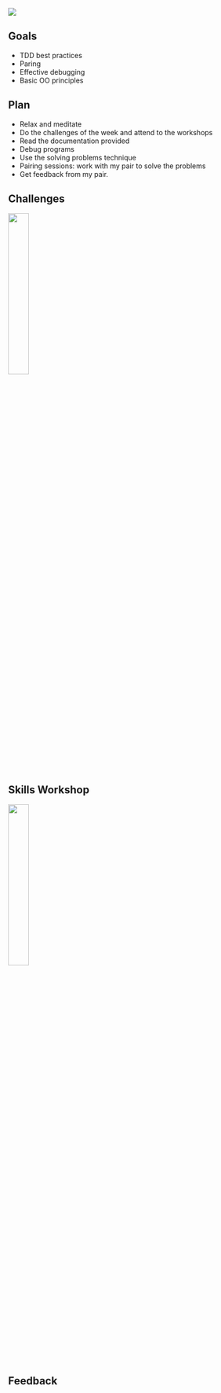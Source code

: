 ![](https://placehold.it/950x200/374c53/FFFFFF/?text=Week+1)

## Goals
 - TDD best practices
 - Paring
 - Effective debugging
 - Basic OO principles
 
 ## Plan
 - Relax and meditate 
 - Do the challenges of the week and attend to the workshops
 - Read the documentation provided
 - Debug programs
 - Use the solving problems technique
 - Pairing sessions: work with my pair to solve the problems
 - Get feedback from my pair.

## Challenges

 <a href="https://github.com/xavierloos/boris_bikes" target="_blank">
    <img height="aut0" width="29%" src="https://github.com/xavierloos/boris_bikes" />
  </a>
   
## Skills Workshop

 <a href="https://github.com/xavierloos/dice_app" target="_blank">
    <img height="auto" width="29%" src="https://github.com/xavierloos/dice_app" />
</a>


   
## Feedback




